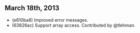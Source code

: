 March 18th, 2013
----------------

* (e610ba8) Improved error messages.
* (63826ac) Support array access. Contributed by @tlehman.

